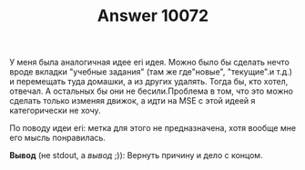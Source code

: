 ﻿---
title: "Answer 10072"
se.owner.user_id: 337540
se.owner.display_name: "Victor VosMottor"
se.owner.link: "https://ru.meta.stackoverflow.com/users/337540/victor-vosmottor"
se.answer_id: 10072
se.question_id: 10070
se.post_type: answer
se.is_accepted: False
---
<p>У меня была аналогичная идее eri идея. Можно было бы сделать нечто вроде вкладки "учебные задания" (там же где"новые", "текущие".и т.д.) и перемещать туда домашки, а из других удалять. Тогда бы, кто хотел, отвечал. А остальныx бы они не бесили.Проблема в том, что это можно сделать только изменяя движок, а идти на MSE с этой идеей  я категорически не хочу.</p>

<p>По поводу идеи eri: метка для этого не предназначена, хотя вообще мне его мысль понравилась.</p>

<p><strong>Вывод</strong> (не stdout, а <em>вывод</em> ;)): Вернуть причину и дело с концом.</p>
